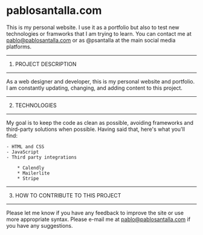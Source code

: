 # pablosantalla.com


This is my personal website. I use it as a portfolio but also to test new technologies or framworks that I am trying to learn.
You can contact me at pablo@pablosantalla.com or as @psantalla at the main social media platforms.

----------------------
1. PROJECT DESCRIPTION
----------------------

As a web designer and developer, this is my personal website and portfolio. I am constantly updating, changing, and adding content to this project.

---------------
2. TECHNOLOGIES
---------------

My goal is to keep the code as clean as possible, avoiding frameworks and third-party solutions when possible. Having said that, here's what you'll find:

	- HTML and CSS
	- JavaScript
	- Third party integrations
	
		* Calendly
		* Mailerlite
		* Stripe
		
------------------------------------
3. HOW TO CONTRIBUTE TO THIS PROJECT
------------------------------------

Please let me know if you have any feedback to improve the site or use more appropriate syntax. Please e-mail me at pablo@pablosantalla.com if you have any suggestions.

